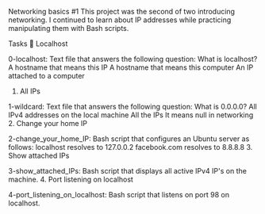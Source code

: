 Networking basics #1
This project was the second of two introducing networking. I continued to learn about IP addresses while practicing manipulating them with Bash scripts.

Tasks 📃
Localhost

0-localhost: Text file that answers the following question:
What is localhost?
A hostname that means this IP
A hostname that means this computer
An IP attached to a computer
1. All IPs

1-wildcard: Text file that answers the following question:
What is 0.0.0.0?
All IPv4 addresses on the local machine
All the IPs
It means null in networking
2. Change your home IP

2-change_your_home_IP: Bash script that configures an Ubuntu server as follows:
localhost resolves to 127.0.0.2
facebook.com resolves to 8.8.8.8
3. Show attached IPs

3-show_attached_IPs: Bash script that displays all active IPv4 IP's on the machine.
4. Port listening on localhost

4-port_listening_on_localhost: Bash script that listens on port 98 on localhost.
